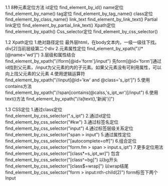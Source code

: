 1.1  8种元素定位方法
id定位  find_element_by_id()
name定位  find_element_by_name()
tag定位  find_element_by_tag_name()
class定位  find_element_by_class_name()
link_text  find_element_by_link_text()
Partial link定位  find_element_by_partial_link_text()
Xpath定位  find_element_by_xpath()
Css_selector定位  find_element_by_css_selector()  


1.2 Xpath定位
1.绝对路径定位  最外层html，在body文本内，一级一级往下找。div[2]当前层级第二个div
2.元素属性定位 find_element_by_xpath("//*[@name='wd']") 
3.层级和属性结合 find_element_by_xpath("//form[@id='form']/input") 先form[@id='form']通过id找到父元素，/input为父元素的内的子元素。如果父元素没有可利用属性，可以向上找父元素的父元素 
4.使用逻辑运算符 
find_element_by_xpath("//input[@id='kw' and @class='s_ipt']") 
5.使用contains方法
find_element_by_xpath("//span[contains(@calss,'s_ipt_wr')]/input") 
6.使用text()方法 
find_element_by_xpath("//a[text(),'新闻')]") 


1.3 CSS定位
1.通过class定位  
find_element_by_css_selector(".s_ipt") 
2.通过id定位  
find_element_by_css_selector("#kw") 
3.通过标签名定位  
find_element_by_css_selector("input") 
4.通过标签层级关系定位  
find_element_by_css_selector("span > input") 
5.通过属性定位  
find_element_by_css_selector("[autocomplete=off]") 
6.组合定位
find_element_by_css_selector("form.fm > span > input.s_ipt") 
7.更多定位用法
find_element_by_css_selector("[class*=s_ipt_wr]")  包含
find_element_by_css_selector("[class^=bg]")  以bg开头
find_element_by_css_selector("[class$=wrap]")  以wrap结尾
find_element_by_css_selector("form > input:nth-child(2)")  form标签下两个Input
